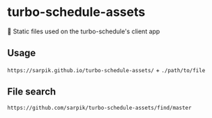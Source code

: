 # turbo-schedule-**assets**

🎒 Static files used on the turbo-schedule's client app

## Usage

`https://sarpik.github.io/turbo-schedule-assets/` + `./path/to/file`

## File search

```url
https://github.com/sarpik/turbo-schedule-assets/find/master
```
